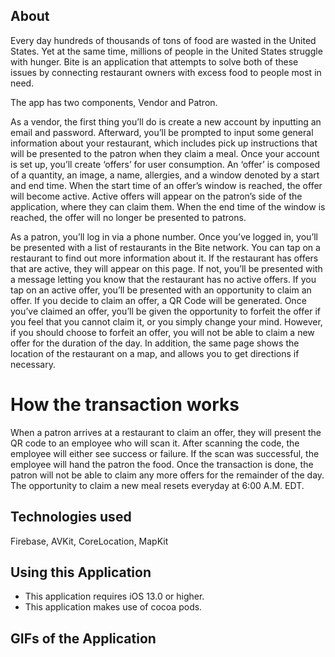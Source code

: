 ## About 

Every day hundreds of thousands of tons of food are wasted in the United States. Yet at the same time, millions of people in the United States struggle with hunger. Bite is an application that attempts to solve both of these issues by connecting restaurant owners with excess food to people most in need.

The app has two components, Vendor and Patron. 

As a vendor, the first thing you’ll do is create a new account by inputting an email and password. Afterward, you’ll be prompted to input some general information about your restaurant, which includes pick up instructions that will be presented to the patron when they claim a meal. Once your account is set up, you’ll create ‘offers’ for user consumption. An ‘offer’ is composed of a quantity, an image, a name, allergies, and a window denoted by a start and end time. When the start time of an offer’s window is reached, the offer will become active. Active offers will appear on the patron’s side of the application, where they can claim them. When the end time of the window is reached, the offer will no longer be presented to patrons. 

As a patron, you’ll log in via a phone number. Once you’ve logged in, you’ll be presented with a list of restaurants in the Bite network. You can tap on a restaurant to find out more information about it. If the restaurant has offers that are active, they will appear on this page. If not, you’ll be presented with a message letting you know that the restaurant has no active offers. If you tap on an active offer, you’ll be presented with an opportunity to claim an offer. If you decide to claim an offer, a QR Code will be generated. Once you’ve claimed an offer, you’ll be given the opportunity to forfeit the offer if you feel that you cannot claim it, or you simply change your mind. However, if you should choose to forfeit an offer, you will not be able to claim a new offer for the duration of the day. In addition, the same page shows the location of the restaurant on a map, and allows you to get directions if necessary. 

# How the transaction works

When a patron arrives at a restaurant to claim an offer, they will present the QR code to an employee who will scan it. After scanning the code, the employee will either see success or failure. If the scan was successful, the employee will hand the patron the food. Once the transaction is done, the patron will not be able to claim any more offers for the remainder of the day. The opportunity to claim a new meal resets everyday at 6:00 A.M. EDT. 

## Technologies used
Firebase, AVKit, CoreLocation, MapKit

## Using this Application
- This application requires iOS 13.0 or higher. 
- This application makes use of cocoa pods. 

## GIFs of the Application

